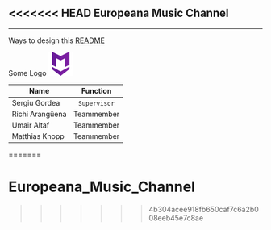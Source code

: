 <<<<<<< HEAD
Europeana Music Channel 
------------

---


Ways to design this [README](https://github.com/adam-p/markdown-here/wiki/Markdown-Cheatsheet)

Some Logo 
![alt text][logo]

[logo]: https://github.com/adam-p/markdown-here/raw/master/src/common/images/icon48.png "Logo Title Text 2"


| **Name**        | **Function** |
| --------------- |:------------:|
| Sergiu Gordea   | `Supervisor` |
| Richi Arangüena | Teammember   |
| Umair Altaf     | Teammember   |
| Matthias Knopp  | Teammember   | 

=======
# Europeana_Music_Channel
>>>>>>> 4b304acee918fb650caf7c6a2b008eeb45e7c8ae
